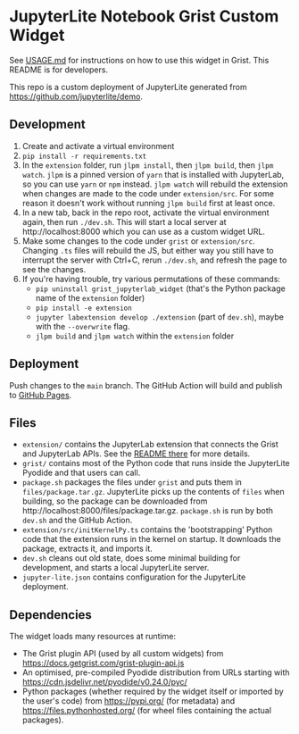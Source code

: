 # JupyterLite Notebook Grist Custom Widget

See [USAGE.md](./USAGE.md) for instructions on how to use this widget in Grist. This README is for developers.

This repo is a custom deployment of JupyterLite generated from https://github.com/jupyterlite/demo.

## Development

1. Create and activate a virtual environment
2. `pip install -r requirements.txt`
3. In the `extension` folder, run `jlpm install`, then `jlpm build`, then `jlpm watch`. `jlpm` is a pinned version of `yarn` that is installed with JupyterLab, so you can use `yarn` or `npm` instead. `jlpm watch` will rebuild the extension when changes are made to the code under `extension/src`. For some reason it doesn't work without running `jlpm build` first at least once.
4. In a new tab, back in the repo root, activate the virtual environment again, then run `./dev.sh`. This will start a local server at http://localhost:8000 which you can use as a custom widget URL.
5. Make some changes to the code under `grist` or `extension/src`. Changing `.ts` files will rebuild the JS, but either way you still have to interrupt the server with Ctrl+C, rerun `./dev.sh`, and refresh the page to see the changes.
6. If you're having trouble, try various permutations of these commands:
   - `pip uninstall grist_jupyterlab_widget` (that's the Python package name of the `extension` folder)
   - `pip install -e extension`
   - `jupyter labextension develop ./extension` (part of `dev.sh`), maybe with the `--overwrite` flag.
   - `jlpm build` and `jlpm watch` within the `extension` folder

## Deployment

Push changes to the `main` branch. The GitHub Action will build and publish to [GitHub Pages](https://gristlabs.github.io/jupyterlite-widget/lab/index.html).

## Files

- `extension/` contains the JupyterLab extension that connects the Grist and JupyterLab APIs. See the [README there](./extension/README.md) for more details.
- `grist/` contains most of the Python code that runs inside the JupyterLite Pyodide and that users can call.
- `package.sh` packages the files under `grist` and puts them in `files/package.tar.gz`. JupyterLite picks up the contents of `files` when building, so the package can be downloaded from http://localhost:8000/files/package.tar.gz. `package.sh` is run by both `dev.sh` and the GitHub Action.
- `extension/src/initKernelPy.ts` contains the 'bootstrapping' Python code that the extension runs in the kernel on startup. It downloads the package, extracts it, and imports it.
- `dev.sh` cleans out old state, does some minimal building for development, and starts a local JupyterLite server.
- `jupyter-lite.json` contains configuration for the JupyterLite deployment.

## Dependencies

The widget loads many resources at runtime:

- The Grist plugin API (used by all custom widgets) from https://docs.getgrist.com/grist-plugin-api.js
- An optimised, pre-compiled Pyodide distribution from URLs starting with https://cdn.jsdelivr.net/pyodide/v0.24.0/pyc/
- Python packages (whether required by the widget itself or imported by the user's code) from https://pypi.org/ (for metadata) and https://files.pythonhosted.org/ (for wheel files containing the actual packages).

